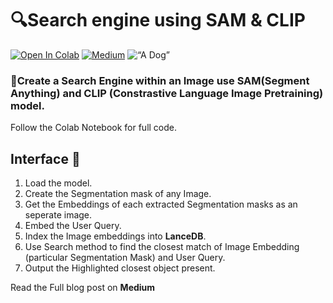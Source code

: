# 🔍Search engine using SAM & CLIP

<a href="https://colab.research.google.com/github/lancedb/vectordb-recipes/blob/main/examples/search-within-images-with-sam-and-clip/main.ipynb"><img src="https://colab.research.google.com/assets/colab-badge.svg" alt="Open In Colab"></a>  [![Medium](https://img.shields.io/badge/Medium-12100E?style=for-the-badge&logo=medium&logoColor=white)](https://blog.lancedb.com/context-aware-chatbot-using-llama-2-lancedb-as-vector-database-4d771d95c755)
![“A Dog”](https://github.com/kaushal07wick/vectordb-recipes/assets/57106063/3907c1e5-009b-4ffb-8ea2-2eddb58f3346)

###   🚀Create a Search Engine within an Image use **SAM**(Segment Anything) and **CLIP** (Constrastive Language Image Pretraining) model.
Follow the Colab Notebook for full code.

## Interface 🌟

1. Load the model.
2. Create the Segmentation mask of any Image.
3. Get the Embeddings of each extracted Segmentation masks as an seperate image.
4. Embed the User Query.
5. Index the Image embeddings into **LanceDB**.
6. Use Search method to find the closest match of Image Embedding (particular Segmentation Mask) and User Query.
7. Output the Highlighted closest object present.

 Read the Full blog post on **Medium**
